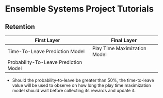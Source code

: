 # Ensemble Systems Project Tutorials

## Retention

| First Layer                           | Final Layer                  |
|---------------------------------------|------------------------------|
| Time-To-Leave Prediction Model        | Play Time Maximization Model |
| Probability-To-Leave Prediction Model |                              |

* Should the probability-to-leave be greater than 50%, the time-to-leave value will be used to observe on how long the play time maximization model should wait before collecting its rewards and update it.
